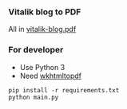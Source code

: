 ### Vitalik blog to PDF

All in [vitalik-blog.pdf](https://smallyunet.github.io/vitalik-blog-pdf/vitalik-blog.pdf)

### For developer

- Use Python 3
- Need [wkhtmltopdf](https://wkhtmltopdf.org/)

```
pip install -r requirements.txt 
python main.py
```
